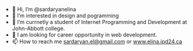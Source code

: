 - 👋 Hi, I’m @sardaryanelina
- 👀 I’m interested in design and pogramming
- 🌱 I’m currnetly a student of Internet Programming and Development at John-Abbott college.
- 💞️ I am looking for career opportunity in web development.
- 📫 How to reach me sardaryan.el@gmail.com or www.elina.ipd24.ca

<!---
sardaryanelina/sardaryanelina is a ✨ special ✨ repository because its `README.md` (this file) appears on your GitHub profile.
You can click the Preview link to take a look at your changes.
--->
